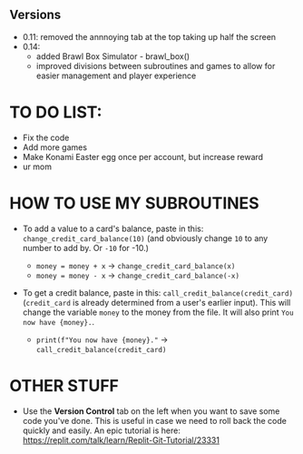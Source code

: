 ## Versions
- 0.11: removed the annnoying tab at the top taking up half the screen
- 0.14:
  - added Brawl Box Simulator - brawl_box()
  - improved divisions between subroutines and games to allow for easier management and player experience

# TO DO LIST:
- Fix the code
- Add more games
- Make Konami Easter egg once per account, but increase reward
- ur mom


# HOW TO USE MY SUBROUTINES
- To add a value to a card's balance, paste in this: `change_credit_card_balance(10)` (and obviously change `10` to any number to add by. Or `-10` for -10.)
  - `money = money + x` → `change_credit_card_balance(x)`
  - `money = money - x` → `change_credit_card_balance(-x)`

- To get a credit balance, paste in this: 
`call_credit_balance(credit_card)` (`credit_card` is already determined from a user's earlier input). This will change the variable `money` to the money from the file. It will also print `You now have {money}.`.
  - `print(f"You now have {money}."` → `call_credit_balance(credit_card)`

# OTHER STUFF
- Use the **Version Control** tab on the left when you want to save some code you've done. This is useful in case we need to roll back the code quickly and easily. An epic tutorial is here: https://replit.com/talk/learn/Replit-Git-Tutorial/23331